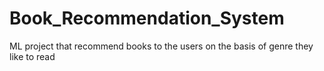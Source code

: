 # Book_Recommendation_System
ML project that recommend books to the users on the basis of genre they like to read
